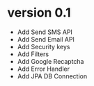 # version 0.1
- Add Send SMS API
- Add Send Email API
- Add Security keys
- Add Filters
- Add Google Recaptcha
- Add Error Handler
- Add JPA DB Connection